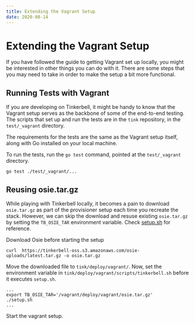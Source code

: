 ```yaml
---
title: Extending the Vagrant Setup
date: 2020-08-14
---
```


# Extending the Vagrant Setup

If you have followed the guide to getting Vagrant set up locally, you might be interested in other things you can do with it. There are some steps that you may need to take in order to make the setup a bit more functional.

## Running Tests with Vagrant

If you are developing on Tinkerbell, it might be handy to know that the Vagrant setup serves as the backbone of some of the end-to-end testing. The scripts that set up and run the tests are in the `tink` repository, in the `test/_vagrant` directory.

The requirements for the tests are the same as the Vagrant setup itself, along with Go installed on your local machine.

To run the tests, run the `go test` command, pointed at the `test/_vagrant` directory.

```
go test ./test/_vagrant/...
```

## Reusing osie.tar.gz

While playing with Tinkerbell locally, it becomes a pain to download `osie.tar.gz` as part of the provisioner setup each time you recreate the stack.
However, we can skip the download and resuse existing `osie.tar.gz` by setting the `TB_OSIE_TAR` environment variable.
Check [setup.sh](https://github.com/tinkerbell/tink/blob/main/setup.sh#L259) for reference.

Download Osie before starting the setup

```
curl  https://tinkerbell-oss.s3.amazonaws.com/osie-uploads/latest.tar.gz -o osie.tar.gz
```

Move the downloaded file to `tink/deploy/vagrant/`.
Now, set the environment variable in `tink/deploy/vagrant/scripts/tinkerbell.sh` before it executes `setup.sh`.

```
...
export TB_OSIE_TAR='/vagrant/deploy/vagrant/osie.tar.gz'
./setup.sh
...
```

Start the vagrant setup.
